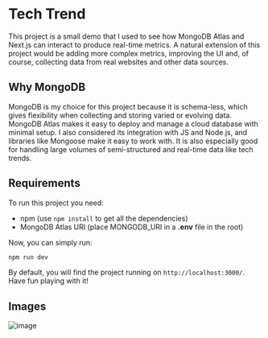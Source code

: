 # Tech Trend

This project is a small demo that I used to see how MongoDB Atlas and Next.js can interact to produce real-time metrics. A natural extension of this project would be adding more complex metrics, improving the UI and, of course, collecting data from real websites and other data sources.

## Why MongoDB

MongoDB is my choice for this project because it is schema-less, which gives flexibility when collecting and storing varied or evolving data. MongoDB Atlas makes it easy to deploy and manage a cloud database with minimal setup. I also considered its integration with JS and Node.js, and libraries like Mongoose make it easy to work with. It is also especially good for handling large volumes of semi-structured and real-time data like tech trends. 

## Requirements

To run this project you need:
- npm (use `npm install` to get all the dependencies)
- MongoDB Atlas URI (place MONGODB_URI in a **.env** file in the root)

Now, you can simply run:

```bash
npm run dev
```

By default, you will find the project running on `http://localhost:3000/`. Have fun playing with it!

## Images

![image](https://github.com/user-attachments/assets/b0587b8a-f390-44a3-b632-ae4a5940b636)
